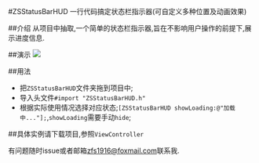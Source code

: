 #ZSStatusBarHUD
一行代码搞定状态栏指示器(可自定义多种位置及动画效果)

##介绍
从项目中抽取,一个简单的状态栏指示器,旨在不影响用户操作的前提下,展示进度信息.

##演示
![](http://i2.buimg.com/567571/1145bd506f4ffd40.gif)

##用法
 - 把`ZSStatusBarHUD`文件夹拖到项目中;
 - 导入头文件`#import "ZSStatusBarHUD.h"`
 - 根据实际使用情况选择对应状态;`[ZSStatusBarHUD showLoading:@"加载中..."];`,`showLoading`需要手动`hide`;

##具体实例请下载项目,参照`ViewController`

有问题随时issue或者邮箱<zfs1916@foxmail.com>联系我.